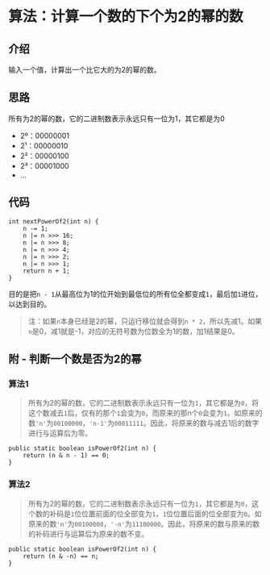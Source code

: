 # 算法：计算一个数的下个为2的幂的数

## 介绍

输入一个值，计算出一个比它大的为2的幂的数。

## 思路
所有为2的幂的数，它的二进制数表示永远只有一位为1，其它都是为0
* 2º：00000001
* 2¹：00000010
* 2²：00000100
* 2³：00001000
* ...


## 代码

```
int nextPowerOf2(int n) {
    n -= 1;
    n |= n >>> 16;
    n |= n >>> 8;
    n |= n >>> 4;
    n |= n >>> 2;
    n |= n >>> 1;
    return n + 1;
}
```

目的是把`n - 1`从最高位为1的位开始到最低位的所有位全都变成`1`，最后加`1`进位，以达到目的。

> 注：如果`n`本身已经是2的幂，只运行移位就会得到`n * 2`，所以先减1。如果`n`是0，减1就是-1，对应的无符号数为位数全为1的数，加1结果是0。

## 附 - 判断一个数是否为2的幂

### 算法1

> 所有为2的幂的数，它的二进制数表示永远只有一位为`1`，其它都是为`0`，将这个数减去`1`后，仅有的那个`1`会变为`0`，而原来的那n个`0`会变为`1`。如原来的数`'n'`为`00100000`，`'n-1'`为`00011111`。因此，将原来的数与减去1后的数字进行与运算后为零。

```
public static boolean isPowerOf2(int n) {
    return (n & n - 1) == 0;
}
```

### 算法2
> 所有为2的幂的数，它的二进制数表示永远只有一位为`1`，其它都是为`0`，这个数的补码是`1`位位置前面的位全部变为`1`，`1`位位置后面的位全部变为`0`。如原来的数`'n'`为`00100000`，`'-n'`为`11100000`。因此，将原来的数与原来的数的补码进行与运算后为原来的数不变。
```
public static boolean isPowerOf2(int n) {
    return (n & -n) == n;
}
```

